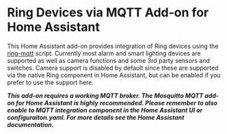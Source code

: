 # Ring Devices via MQTT Add-on for Home Assistant
This Home Assistant add-on provides integration of Ring devices using the [ring-mqtt](https://github.com/tsightler/ring-mqtt) script.  Currently most alarm and smart lighting devices are supported as well as camera functions and some 3rd party sensors and switches.  Camera support is disabled by default since these are supported via the native Ring component in Home Assistant, but can be enabled if you prefer to use the support here.

***This add-on requires a working MQTT broker.  The Mosquitto MQTT add-on for Home Assistant is highly recommended.  Please remember to also enable to MQTT integration component in the Home Assistant UI or configuraiton.yaml.  For more details see the Home Assistant documentation.***

